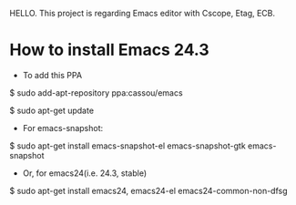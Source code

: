 HELLO. This project is regarding Emacs editor with Cscope, Etag, ECB.

# How to install Emacs 24.3
* To add this PPA

$ sudo add-apt-repository ppa:cassou/emacs

$ sudo apt-get update

* For emacs-snapshot:

$ sudo apt-get install emacs-snapshot-el emacs-snapshot-gtk emacs-snapshot

* Or, for emacs24(i.e. 24.3, stable)

$ sudo apt-get install emacs24, emacs24-el emacs24-common-non-dfsg

